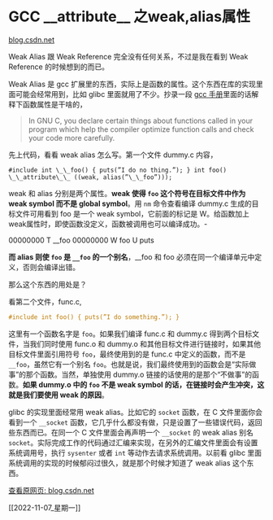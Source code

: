 # GCC \_\_attribute\_\_ 之weak,alias属性

[blog.csdn.net](https://blog.csdn.net/BingoAmI/article/details/78683906)

Weak Alias 跟 Weak Reference 完全没有任何关系，不过是我在看到 Weak Reference 的时候想到的而已。

Weak Alias 是 gcc 扩展里的东西，实际上是函数的属性。这个东西在库的实现里面可能会经常用到，比如 glibc 里面就用了不少。抄录一段 [gcc 手册](http://gcc.gnu.org/onlinedocs/gcc-4.0.0/gcc/Function-Attributes.html)里面的话解释下函数属性是干啥的，

> In GNU C, you declare certain things about functions called in your program which help the compiler optimize function calls and check your code more carefully.

先上代码，看看 weak alias 怎么写。第一个文件 dummy.c 内容，

`#include int \_\_foo() { puts(”I do no thing.”); } int foo() \_\_attribute\_\_ ((weak, alias(”\_\_foo”)));`

weak 和 alias 分别是两个属性。**weak 使得 `foo` 这个符号在目标文件中作为 weak symbol 而不是 global symbol**。用 `nm` 命令查看编译 dummy.c 生成的目标文件可用看到 foo 是一个 weak symbol，它前面的标记是 W。给函数加上weak属性时，即使函数没定义，函数被调用也可以编译成功。-

00000000 T \_\_foo 00000000 W foo U puts

**而 alias 则使 `foo` 是 `__foo` 的一个别名**，\_\_foo 和 foo 必须在同一个编译单元中定义，否则会编译出错。

那么这个东西的用处是？

看第二个文件，func.c,

```c
#include int foo() { puts(”I do something.”); }
```


这里有一个函数名字是 `foo`。如果我们编译 func.c 和 dummy.c 得到两个目标文件，当我们同时使用 func.o 和 dummy.o 和其他目标文件进行链接时，如果其他目标文件里面引用符号 `foo`，最终使用到的是 func.c 中定义的函数，而不是 `__foo`，虽然它有一个别名 `foo`。也就是说，我们最终使用到的函数会是“实际做事”的那个函数。当然，单独使用 dummy.o 链接的话使用的是那个“不做事”的函数。**如果 dummy.o 中的 `foo` 不是 weak symbol 的话，在链接时会产生冲突，这就是我们要使用 weak 的原因**。

glibc 的实现里面经常用 weak alias。比如它的 `socket` 函数，在 C 文件里面你会看到一个 `__socket` 函数，它几乎什么都没有做，只是设置了一些错误代码，返回些东西而已。在同一个 C 文件里面会再声明一个 `__socket` 的 weak alias 别名 `socket`。实际完成工作的代码通过汇编来实现，在另外的汇编文件里面会有设置系统调用号，执行 `sysenter` 或者 `int` 等动作去请求系统调用。以前看 glibc 里面系统调用的实现的时候郁闷过很久，就是那个时候才知道了 weak alias 这个东西。

[查看原网页: blog.csdn.net](https://blog.csdn.net/BingoAmI/article/details/78683906)



[[2022-11-07_星期一]]